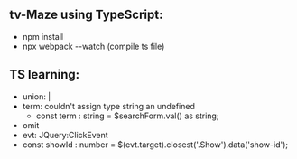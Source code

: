 ## tv-Maze using TypeScript:
- npm install
- npx webpack --watch (compile ts file)

## TS learning:
- union: |
- term: couldn't assign type string an undefined
    - const term : string = $searchForm.val() as string;
- omit
- evt: JQuery:ClickEvent
- const showId : number = $(evt.target).closest('.Show').data('show-id');